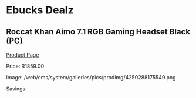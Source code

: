 
# Ebucks Dealz
## Roccat Khan Aimo 7.1 RGB Gaming Headset Black (PC)
[Product Page](https://www.ebucks.com/web/shop/productSelected.do?prodId=1232288543&catId=1193873409)

Price: R1859.00

Image: /web/cms/system/galleries/pics/prodimg/4250288175549.png

Savings: 


	